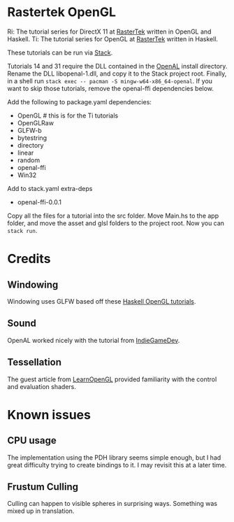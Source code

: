 # Rastertek OpenGL

Ri: The tutorial series for DirectX 11 at [RasterTek](https://rastertek.com/tutdx11.html) written in OpenGL and Haskell.
Ti: The tutorial series for OpenGL at [RasterTek](https://rastertek.com/tutgl40.html) written in Haskell.

These tutorials can be run via [Stack](https://docs.haskellstack.org/).

Tutorials 14 and 31 require the DLL contained in the [OpenAL](https://www.openal.org/downloads/) install directory. Rename the DLL libopenal-1.dll, and copy it to the Stack project root. Finally, in a shell run `stack exec -- pacman -S mingw-w64-x86_64-openal`. If you want to skip those tutorials, remove the openal-ffi dependencies below.

Add the following to package.yaml dependencies:
- OpenGL # this is for the Ti tutorials
- OpenGLRaw
- GLFW-b
- bytestring
- directory
- linear
- random
- openal-ffi
- Win32

Add to stack.yaml extra-deps
- openal-ffi-0.0.1

Copy all the files for a tutorial into the src folder. Move Main.hs to the app folder, and move the asset and glsl folders to the project root. Now you can `stack run`.

# Credits

## Windowing

Windowing uses GLFW based off these [Haskell OpenGL tutorials](https://github.com/madjestic/Haskell-OpenGL-Tutorial).

## Sound

OpenAL worked nicely with the tutorial from [IndieGameDev](https://indiegamedev.net/2020/02/15/the-complete-guide-to-openal-with-c-part-1-playing-a-sound/).

## Tessellation

The guest article from [LearnOpenGL](https://learnopengl.com/Guest-Articles/2021/Tessellation/Tessellation) provided familiarity with the control and evaluation shaders.

# Known issues

## CPU usage

The implementation using the PDH library seems simple enough, but I had great difficulty trying to create bindings to it. I may revisit this at a later time.

## Frustum Culling

Culling can happen to visible spheres in surprising ways. Something was mixed up in translation.
